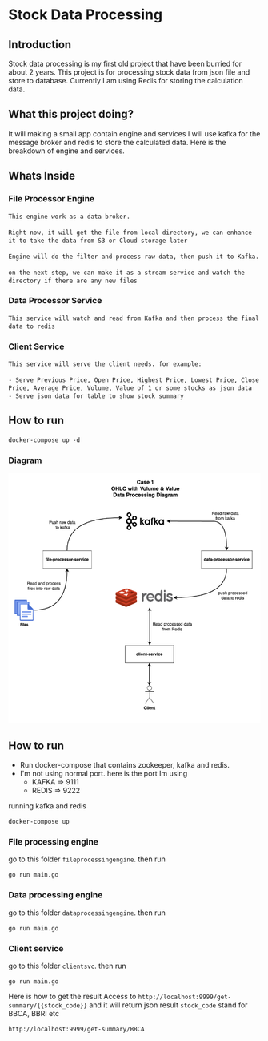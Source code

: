 # Stock Data Processing
## Introduction
Stock data processing is my first old project that have been burried for about 2 years.
This project is for processing stock data from json file and store to database.
Currently I am using Redis for storing the calculation data.

## What this project doing?
It will making a small app contain engine and services
I will use kafka for the message broker and redis to store the calculated data.
Here is the breakdown of engine and services.

## Whats Inside
### File Processor Engine
    This engine work as a data broker. 

    Right now, it will get the file from local directory, we can enhance it to take the data from S3 or Cloud storage later
    
    Engine will do the filter and process raw data, then push it to Kafka.

    on the next step, we can make it as a stream service and watch the directory if there are any new files
### Data Processor Service
    This service will watch and read from Kafka and then process the final data to redis

### Client Service
    This service will serve the client needs. for example:
    
    - Serve Previous Price, Open Price, Highest Price, Lowest Price, Close Price, Average Price, Volume, Value of 1 or some stocks as json data
    - Serve json data for table to show stock summary

## How to run
```
docker-compose up -d
```

### Diagram

![alt text](img/challenge1-diagram.png)

## How to run
- Run docker-compose that contains zookeeper, kafka and redis.
- I'm not using normal port. here is the port Im using
  - KAFKA => 9111
  - REDIS => 9222

running kafka and redis
```
docker-compose up
```

### File processing engine
go to this folder `fileprocessingengine`. then run 
```
go run main.go
```
### Data processing engine
go to this folder `dataprocessingengine`. then run 
```
go run main.go
```

### Client service
go to this folder `clientsvc`. then run 
```
go run main.go
```

Here is how to get the result
Access to `http://localhost:9999/get-summary/{{stock_code}}` and it will return json result
`stock_code` stand for BBCA, BBRI etc
```
http://localhost:9999/get-summary/BBCA
```
